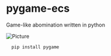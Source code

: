 # pygame-ecs

Game-like abomination written in python

![Picture](https://i.imgur.com/5UvB7L3.png)

```bash
  pip install pygame
```
